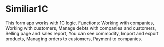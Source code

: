 # Similiar1C
This form app works with 1C logic.
Functions:
Working with companies,
Working with customers,
Manage debts with companies and customers,
Selling page and sales report,
You can see commodity,
Import and export products,
Managing orders to customers,
Payment to companies.

